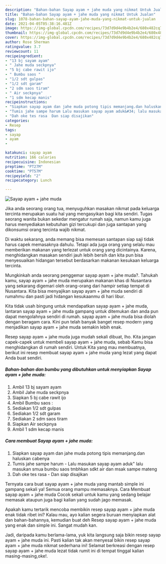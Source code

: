 ```yaml
---
description: "Bahan-bahan Sayap ayam + jahe muda yang nikmat Untuk Jualan"
title: "Bahan-bahan Sayap ayam + jahe muda yang nikmat Untuk Jualan"
slug: 1078-bahan-bahan-sayap-ayam-jahe-muda-yang-nikmat-untuk-jualan
date: 2021-04-05T05:38:16.481Z
image: https://img-global.cpcdn.com/recipes/73d7d9d4e9b4b2e4/680x482cq70/sayap-ayam-jahe-muda-foto-resep-utama.jpg
thumbnail: https://img-global.cpcdn.com/recipes/73d7d9d4e9b4b2e4/680x482cq70/sayap-ayam-jahe-muda-foto-resep-utama.jpg
cover: https://img-global.cpcdn.com/recipes/73d7d9d4e9b4b2e4/680x482cq70/sayap-ayam-jahe-muda-foto-resep-utama.jpg
author: Rose Sherman
ratingvalue: 3.7
reviewcount: 11
recipeingredient:
- "13 bj sayam ayam"
- " Jahe muda seckpnya"
- "5 bj cabe rawit ijo"
- " Bumbu saos "
- "1/2 sdt gulpas"
- "1/2 sdt garam"
- "2 sdm saos tiram"
- " Air seckpnya"
- "1 sdm kecap manis"
recipeinstructions:
- "Siapkan sayap ayam dan jahe muda potong tipis memanjang.dan haluskan cabenya"
- "Tumis jahe sampe harum Lalu masukan sayap ayam aduk&#34; lalu masukan smua bumbu saos tmbhkan sdkt air dan msak sampe mateng"
- "Dah oke tes rasa  Dan siap disajikan"
categories:
- Resep
tags:
- sayap
- ayam
- 

katakunci: sayap ayam  
nutrition: 166 calories
recipecuisine: Indonesian
preptime: "PT27M"
cooktime: "PT57M"
recipeyield: "2"
recipecategory: Lunch

---
```



![Sayap ayam + jahe muda](https://img-global.cpcdn.com/recipes/73d7d9d4e9b4b2e4/680x482cq70/sayap-ayam-jahe-muda-foto-resep-utama.jpg)

Jika anda seorang orang tua, menyuguhkan masakan nikmat pada keluarga tercinta merupakan suatu hal yang mengasyikan bagi kita sendiri. Tugas seorang  wanita bukan sekedar mengatur rumah saja, namun kamu juga harus menyediakan kebutuhan gizi tercukupi dan juga santapan yang dikonsumsi orang tercinta wajib nikmat.

Di waktu  sekarang, anda memang bisa memesan santapan siap saji tidak harus capek memasaknya dahulu. Tetapi ada juga orang yang selalu mau memberikan makanan yang terlezat untuk orang yang dicintainya. Karena, menghidangkan masakan sendiri jauh lebih bersih dan kita pun bisa menyesuaikan hidangan tersebut berdasarkan makanan kesukaan keluarga tercinta. 



Mungkinkah anda seorang penggemar sayap ayam + jahe muda?. Tahukah kamu, sayap ayam + jahe muda merupakan makanan khas di Nusantara yang sekarang digemari oleh orang-orang dari hampir setiap tempat di Nusantara. Kita bisa menyajikan sayap ayam + jahe muda sendiri di rumahmu dan pasti jadi hidangan kesukaanmu di hari libur.

Kita tidak usah bingung untuk mendapatkan sayap ayam + jahe muda, lantaran sayap ayam + jahe muda gampang untuk ditemukan dan anda pun dapat mengolahnya sendiri di rumah. sayap ayam + jahe muda bisa diolah dengan beragam cara. Kini pun telah banyak banget resep modern yang menjadikan sayap ayam + jahe muda semakin lebih enak.

Resep sayap ayam + jahe muda juga mudah sekali dibuat, lho. Kita jangan capek-capek untuk membeli sayap ayam + jahe muda, sebab Kamu bisa menghidangkan di rumah sendiri. Untuk Kita yang mau membuatnya, berikut ini resep membuat sayap ayam + jahe muda yang lezat yang dapat Anda buat sendiri.

<!--inarticleads1-->

##### Bahan-bahan dan bumbu yang dibutuhkan untuk menyiapkan Sayap ayam + jahe muda:

1. Ambil 13 bj sayam ayam
1. Ambil  Jahe muda seckpnya
1. Siapkan 5 bj cabe rawit ijo
1. Ambil  Bumbu saos :
1. Sediakan 1/2 sdt gulpas
1. Sediakan 1/2 sdt garam
1. Sediakan 2 sdm saos tiram
1. Siapkan  Air seckpnya
1. Ambil 1 sdm kecap manis




<!--inarticleads2-->

##### Cara membuat Sayap ayam + jahe muda:

1. Siapkan sayap ayam dan jahe muda potong tipis memanjang.dan haluskan cabenya
1. Tumis jahe sampe harum - Lalu masukan sayap ayam aduk&#34; lalu masukan smua bumbu saos tmbhkan sdkt air dan msak sampe mateng
1. Dah oke tes rasa  - Dan siap disajikan




Ternyata cara buat sayap ayam + jahe muda yang mantab simple ini gampang sekali ya! Semua orang mampu memasaknya. Cara Membuat sayap ayam + jahe muda Cocok sekali untuk kamu yang sedang belajar memasak ataupun juga bagi kalian yang sudah jago memasak.

Apakah kamu tertarik mencoba membikin resep sayap ayam + jahe muda enak tidak ribet ini? Kalau mau, ayo kalian segera buruan menyiapkan alat dan bahan-bahannya, kemudian buat deh Resep sayap ayam + jahe muda yang enak dan simple ini. Sangat mudah kan. 

Jadi, daripada kamu berlama-lama, yuk kita langsung saja bikin resep sayap ayam + jahe muda ini. Pasti kalian tak akan menyesal bikin resep sayap ayam + jahe muda nikmat sederhana ini! Selamat berkreasi dengan resep sayap ayam + jahe muda lezat tidak rumit ini di tempat tinggal kalian masing-masing,oke!.

